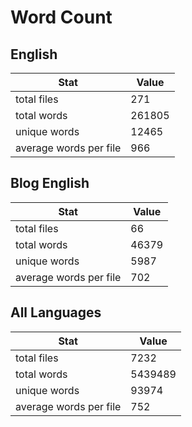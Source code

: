 # Word Count

## English

Stat | Value
---- | -----
total files | 271
total words | 261805
unique words | 12465
average words per file | 966

## Blog English

Stat | Value
---- | -----
total files | 66
total words | 46379
unique words | 5987
average words per file | 702

## All Languages

Stat | Value
---- | -----
total files | 7232
total words | 5439489
unique words | 93974
average words per file | 752
